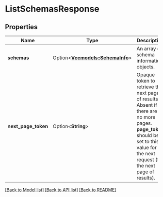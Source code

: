 # ListSchemasResponse

## Properties

Name | Type | Description | Notes
------------ | ------------- | ------------- | -------------
**schemas** | Option<[**Vec<models::SchemaInfo>**](SchemaInfo.md)> | An array of schema information objects. | [optional]
**next_page_token** | Option<**String**> | Opaque token to retrieve the next page of results. Absent if there are no more pages. __page_token__ should be set to this value for the next request (for the next page of results).  | [optional]

[[Back to Model list]](../README.md#documentation-for-models) [[Back to API list]](../README.md#documentation-for-api-endpoints) [[Back to README]](../README.md)


